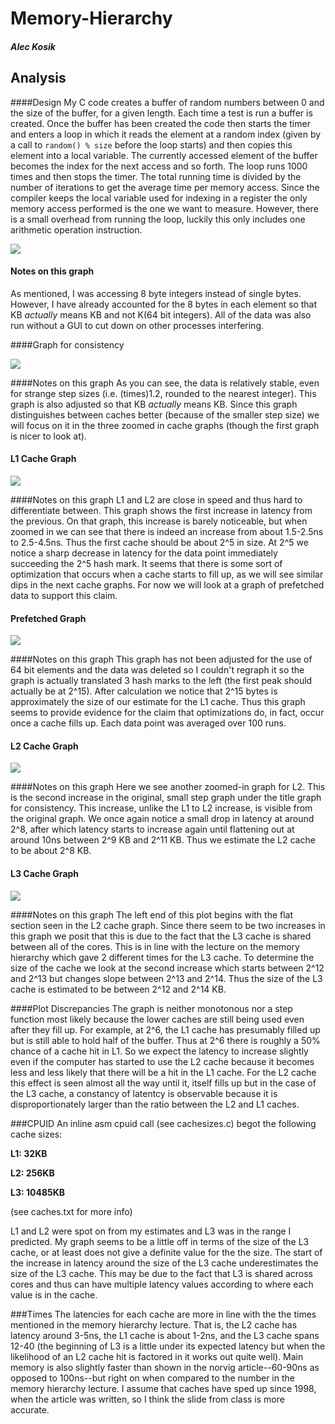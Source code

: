 # Memory-Hierarchy
##### Alec Kosik
## Analysis
####Design
My C code creates a buffer of random numbers between 0 and the size of the buffer, for a given length.  Each time a test is run
a buffer is created.  Once the buffer has been created the code then starts the timer and enters a loop in which it reads the element
at a random index (given by a call to `random() % size` before the loop starts) and then copies this element into a local variable.
The currently accessed element of the buffer becomes the index for the next access and so forth.  The loop runs 1000 times and then 
stops the timer.  The total running time is divided by the number of iterations to get the average time per memory access.  Since
the compiler keeps the local variable used for indexing in a register the only memory access performed is the one we want to measure.
However, there is a small overhead from running the loop, luckily this only includes one arithmetic operation instruction.

![](https://github.com/akosik/Memory-Hierarchy/blob/master/tests.png "")

#### Notes on this graph
As mentioned, I was accessing 8 byte integers instead of single bytes.  However, I have already accounted for the 8 bytes in each element
so that KB *actually* means KB and not K(64 bit integers).  All of the data was also run without a GUI to cut down on other processes
interfering.

####Graph for consistency

![](https://github.com/akosik/Memory-Hierarchy/blob/master/testslong.png "")

####Notes on this graph
As you can see, the data is relatively stable, even for strange step sizes (i.e. (times)1.2, rounded to the nearest integer).
This graph is also adjusted so that KB *actually* means KB.  Since this graph distinguishes between caches better (because of 
the smaller step size) we will focus on it in the three zoomed in cache graphs (though the first graph is nicer to look at).

#### L1 Cache Graph

![](https://github.com/akosik/Memory-Hierarchy/blob/master/L1.png "")

####Notes on this graph
L1 and L2 are close in speed and thus hard to differentiate between.  This graph shows the first increase in latency from the
previous.  On that graph, this increase is barely noticeable, but when zoomed in we can see that there is indeed an increase from
about 1.5-2.5ns to 2.5-4.5ns.  Thus the first cache should be about 2^5 in size.  At 2^5 we notice a sharp decrease in latency for the data
point immediately succeeding the 2^5 hash mark.  It seems that there is some sort of optimization that occurs when a cache starts to fill
up, as we will see similar dips in the next cache graphs.  For now we will look at a graph of prefetched data to support this claim.

#### Prefetched Graph

![](https://github.com/akosik/Memory-Hierarchy/blob/master/prefetched.png "")

####Notes on this graph
This graph has not been adjusted for the use of 64 bit elements and the data was deleted so I couldn't regraph it so the graph is actually translated 3 hash marks 
to the left (the first peak should actually be at 2^15).  After calculation we notice that 2^15 bytes is approximately the size
of our estimate for the L1 cache.  Thus this graph seems to provide evidence for the claim that optimizations do, in fact, occur
once a cache fills up.  Each data point was averaged over 100 runs.

#### L2 Cache Graph

![](https://github.com/akosik/Memory-Hierarchy/blob/master/L2.png "")

####Notes on this graph
Here we see another zoomed-in graph for L2.  This is the second increase in the original, small step graph under the title graph for consistency.
This increase, unlike the L1 to L2 increase, is visible from  the original graph.  We once again notice a small drop in latency at around 
2^8, after which latency starts to increase again until flattening out at around 10ns between 2^9 KB and 2^11 KB.  Thus we estimate the L2 cache to be
about 2^8 KB.

#### L3 Cache Graph

![](https://github.com/akosik/Memory-Hierarchy/blob/master/L3.png "")

####Notes on this graph
The left end of this plot begins with the flat section seen in the L2 cache graph.  Since there seem to be two increases in this graph
we posit that this is due to the fact that the L3 cache is shared between all of the cores.  This is in line with the lecture on the memory hierarchy
which gave 2 different times for the L3 cache.  To determine the size of the cache we look at the second increase which starts between
2^12 and 2^13 but changes slope between 2^13 and 2^14.  Thus the size of the L3 cache is estimated to be between 2^12 and 2^14 KB.

####Plot Discrepancies
The graph is neither monotonous nor a step function most likely because the lower caches are still being used even after they fill up.
For example, at 2^6, the L1 cache has presumably filled up but is still able to hold half of the buffer.  Thus at 2^6 there is roughly
a 50% chance of a cache hit in L1.  So we expect the latency to increase slightly even if the computer has started to use the L2 cache
because it becomes less and less likely that there will be a hit in the L1 cache.  For the L2 cache this effect is seen almost all the way until 
it, itself fills up but in the case of the L3 cache, a constancy of latentcy is observable because it is disproportionately larger than the ratio 
between the L2 and L1 caches.

###CPUID
An inline asm cpuid call (see cachesizes.c) begot the following cache sizes:

**L1: 32KB**

**L2: 256KB**

**L3: 10485KB**

(see caches.txt for more info)

L1 and L2 were spot on from my estimates and L3 was in the range I predicted.  My graph seems to be a little off in terms of the size 
of the L3 cache, or at least does not give a definite value for the the size.  The start of the increase in latency around the size 
of the L3 cache underestimates the size of the L3 cache.  This may be due to the fact that L3 is shared across cores and thus can have multiple
latency values according to where each value is in the cache.

###Times
The latencies for each cache are more in line with the the times mentioned in the memory hierarchy lecture.  That is, the L2 cache
has latency around 3-5ns, the L1 cache is about 1-2ns, and the L3 cache spans 12-40 (the beginning of L3 is a little under its expected latency but when the likelihood of an L2 cache hit is factored in it works out quite well).  Main memory is also slightly faster than shown in the norvig article--60-90ns as opposed to 100ns--but right on when compared to the number in the memory hierarchy lecture.  I assume that caches have sped up since 1998, when the article was written, so I think the slide from class is more accurate.
